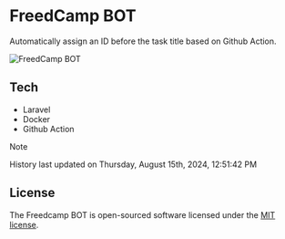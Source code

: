 # FreedCamp BOT

Automatically assign an ID before the task title based on Github Action.

![FreedCamp BOT](https://repository-images.githubusercontent.com/737932867/7d34798b-2680-471c-b089-a78a718d3d6a)

## Tech

- Laravel
- Docker
- Github Action

> [!NOTE]  
> History last updated on Thursday, August 15th, 2024, 12:51:42 PM

## License

The Freedcamp BOT is open-sourced software licensed under the [MIT license](https://opensource.org/licenses/MIT).
